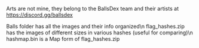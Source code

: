 Arts are not mine, they belong to the BallsDex team and their artists at https://discord.gg/ballsdex

Balls folder has all the images and their info organized\n
flag_hashes.zip has the images of different sizes in various hashes (useful for comparing)\n
hashmap.bin is a Map form of flag_hashes.zip